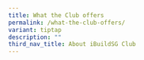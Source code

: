 ```yaml
---
title: What the Club offers
permalink: /what-the-club-offers/
variant: tiptap
description: ""
third_nav_title: About iBuildSG Club
---
```

